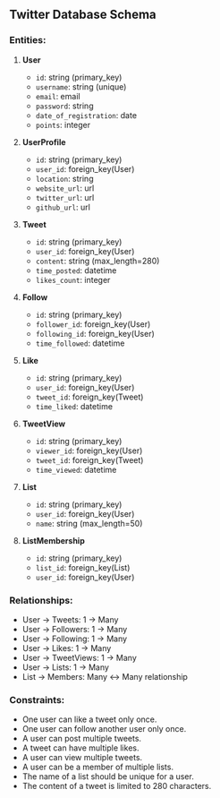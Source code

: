 ## Twitter Database Schema

### Entities:

1. **User**
   - `id`: string (primary_key)
   - `username`: string (unique)
   - `email`: email
   - `password`: string
   - `date_of_registration`: date
   - `points`: integer

2. **UserProfile**
   - `id`: string (primary_key)
   - `user_id`: foreign_key(User)
   - `location`: string
   - `website_url`: url
   - `twitter_url`: url
   - `github_url`: url

3. **Tweet**
   - `id`: string (primary_key)
   - `user_id`: foreign_key(User)
   - `content`: string (max_length=280)
   - `time_posted`: datetime
   - `likes_count`: integer

4. **Follow**
   - `id`: string (primary_key)
   - `follower_id`: foreign_key(User)
   - `following_id`: foreign_key(User)
   - `time_followed`: datetime

5. **Like**
   - `id`: string (primary_key)
   - `user_id`: foreign_key(User)
   - `tweet_id`: foreign_key(Tweet)
   - `time_liked`: datetime

6. **TweetView**
   - `id`: string (primary_key)
   - `viewer_id`: foreign_key(User)
   - `tweet_id`: foreign_key(Tweet)
   - `time_viewed`: datetime

7. **List**
   - `id`: string (primary_key)
   - `user_id`: foreign_key(User)
   - `name`: string (max_length=50)

8. **ListMembership**
   - `id`: string (primary_key)
   - `list_id`: foreign_key(List)
   - `user_id`: foreign_key(User)

### Relationships:

- User -> Tweets: 1 -> Many
- User -> Followers: 1 -> Many
- User -> Following: 1 -> Many
- User -> Likes: 1 -> Many
- User -> TweetViews: 1 -> Many
- User -> Lists: 1 -> Many
- List -> Members: Many <-> Many relationship

### Constraints:

- One user can like a tweet only once.
- One user can follow another user only once.
- A user can post multiple tweets.
- A tweet can have multiple likes.
- A user can view multiple tweets.
- A user can be a member of multiple lists.
- The name of a list should be unique for a user.
- The content of a tweet is limited to 280 characters.
